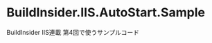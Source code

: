 BuildInsider.IIS.AutoStart.Sample
=================================

BuildInsider IIS連載 第4回で使うサンプルコード
